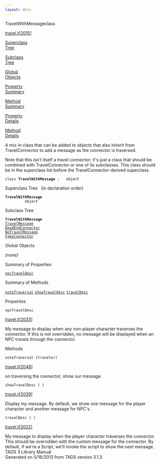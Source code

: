 ```yaml
---
layout: docs
---
```

<span class="title">TravelWithMessage</span><span class="type">class</span>

[travel.t](../file/travel.t.html)\[[2015](../source/travel.t.html#2015)\]

[Superclass  
Tree](#_SuperClassTree_)

[Subclass  
Tree](#_SubClassTree_)

[Global  
Objects](#_ObjectSummary_)

[Property  
Summary](#_PropSummary_)

[Method  
Summary](#_MethodSummary_)

[Property  
Details](#_Properties_)

[Method  
Details](#_Methods_)



A mix-in class that can be added to objects that also inherit from
TravelConnector to add a message as the connector is traversed.

Note that this isn't itself a travel connector; it's just a class that
should be combined with TravelConnector or one of its subclasses. This
class should be in the superclass list before the
TravelConnector-derived superclass.

`class `**`TravelWithMessage`**` :   object`



<span id="_SuperClassTree_"></span>



<span class="hdln">Superclass Tree</span>   (in declaration order)



**`TravelWithMessage`**  
`         object`  
<span id="_SubClassTree_"></span>



<span class="hdln">Subclass Tree</span>  



**`TravelWithMessage`**  
[`TravelMessage`](../object/TravelMessage.html)  
[`DeadEndConnector`](../object/DeadEndConnector.html)  
[`NoTravelMessage`](../object/NoTravelMessage.html)  
[`FakeConnector`](../object/FakeConnector.html)  
<span id="_ObjectSummary_"></span>



<span class="hdln">Global Objects</span>  



*(none)* <span id="_PropSummary_"></span>



<span class="hdln">Summary of Properties</span>  



[`npcTravelDesc`](#npcTravelDesc)

<span id="_MethodSummary_"></span>



<span class="hdln">Summary of Methods</span>  



[`noteTraversal`](#noteTraversal) [`showTravelDesc`](#showTravelDesc) [`travelDesc`](#travelDesc)

<span id="_Properties_"></span>



<span class="hdln">Properties</span>  



<span id="npcTravelDesc"></span>

`npcTravelDesc`

[travel.t](../file/travel.t.html)\[[2033](../source/travel.t.html#2033)\]



My message to display when any non-player character traverses the
connector. If this is not overridden, no message will be displayed when
an NPC travels through the connector.



<span id="_Methods_"></span>



<span class="hdln">Methods</span>  



<span id="noteTraversal"></span>

`noteTraversal (traveler)`

[travel.t](../file/travel.t.html)\[[2048](../source/travel.t.html#2048)\]



on traversing the connector, show our message



<span id="showTravelDesc"></span>

`showTravelDesc ( )`

[travel.t](../file/travel.t.html)\[[2039](../source/travel.t.html#2039)\]



Display my message. By default, we show one message for the player
character and another message for NPC's.



<span id="travelDesc"></span>

`travelDesc ( )`

[travel.t](../file/travel.t.html)\[[2022](../source/travel.t.html#2022)\]



My message to display when the player character traverses the connector.
This should be overridden with the custom message for the connector. By
default, if we're a Script, we'll invoke the script to show the next
message.
TADS 3 Library Manual  
Generated on 5/16/2013 from TADS version 3.1.3


